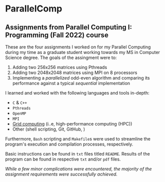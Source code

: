 # ParallelComp

## Assignments from Parallel Computing I: Programming (Fall 2022) course

These are the four assignments I worked on for my Parallel Computing during my time as a graduate student working towards my MS in Computer Science degree. The goals of the assingment were to:
  1) Adding two 256x256 matrices using Pthreads
  2) Adding two 2048x2048 matrices using MPI on 8 processors
  3) Implementing a *parallelized* odd-even algorithm and comparing its performance against a typical *sequential* implementation
  <!-- 3) Multiplying two square matrices using OpenMP
      - 1, 2, 4, 8, 16, and 32 thread sizes running on university's grid computing service -->
  

I learned and worked with the following languages and tools in-depth: 
  - `C` & `C++`
  - `Pthreads`
  - `OpenMP`
  - `MPI`
  - [Grid computing](https://tech.wayne.edu/hpc-tutorials) (i..e, high-performance computing (HPC))
  - Other (shell scripting, Git, GitHub, )

Furthermore, `Bash` scripting and `Makefile`s were used to streamline the program's execution and compilation processes, respectively.

Basic instructions can be found in `txt` files titled `README`. Results of the program can be found in respective `txt` and/or `pdf` files.

*While a few minor complications were encountered, the majority of the assignment requirements were successfully achieved.*

